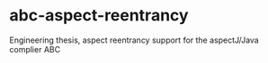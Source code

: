 # abc-aspect-reentrancy
Engineering thesis, aspect reentrancy support for the aspectJ/Java complier ABC
